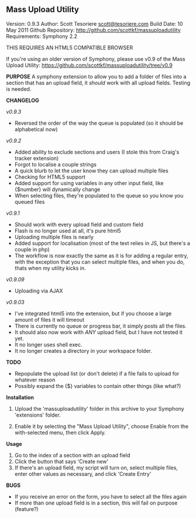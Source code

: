 ## Mass Upload Utility ##

Version: 0.9.3
Author: Scott Tesoriere <scott@tesoriere.com>
Build Date: 10 May 2011
Github Repository: http://github.com/scottkf/massuploadutility
Requirements: Symphony 2.2

THIS REQUIRES AN HTML5 COMPATIBLE BROWSER

If you're using an older version of Symphony, please use v0.9 of the Mass Upload Utility:
https://github.com/scottkf/massuploadutility/tree/v0.9

**PURPOSE**
A symphony extension to allow you to add a folder of files into a section that 
has an upload field, it *should* work with all upload fields. Testing is needed.

**CHANGELOG**

*v0.9.3*

- Reversed the order of the way the queue is populated (so it should be alphabetical now)

*v0.9.2*

- Added ability to exclude sections and users (I stole this from Craig's tracker extension)
- Forgot to localise a couple strings
- A quick blurb to let the user know they can upload multiple files
- Checking for HTML5 support
- Added support for using variables in any other input field, like {$number} will
	dynamically change
- When selecting files, they're populated to the queue so you know you queued files

*v0.9.1*

- Should work with every upload field and custom field
- Flash is no longer used at all, it's pure html5
- Uploading multiple files is nearly
- Added support for localisation (most of the text relies in JS, but there's a couple in php)
- The workflow is now exactly the same as it is for adding a regular entry, with 
	the exception that you can select multiple files, and when you do, thats when
	my utility kicks in.
 
*v0.9.09*

- Uploading via AJAX

*v0.9.03*

- I've integrated html5 into the extension, but if you choose a large amount of files it will timeout
- There is currently no queue or progress bar, it simply posts all the files.
- It should also now work with *ANY* upload field, but I have not tested it yet.
- It no longer uses shell exec.
- It no longer creates a directory in your workspace folder.

**TODO**

- Repopulate the upload list (or don't delete) if a file fails to upload for whatever reason
- Possibly expand the {$} variables to contain other things (like what?)


**Installation**

1.  Upload the 'massuploadutility' folder in this archive to your Symphony
  'extensions' folder.

2.  Enable it by selecting the "Mass Upload Utility", choose Enable from 
  the with-selected menu, then click Apply.


**Usage**

1. Go to the index of a section with an upload field
2. Click the button that says 'Create new'
3. If there's an upload field, my script will turn on, select multiple files,
	enter other values as necessary, and click 'Create Entry'


**BUGS**

- If you receive an error on the form, you have to select all the files again
- If more than one upload field is in a section, this will fail on purpose (feature?)
